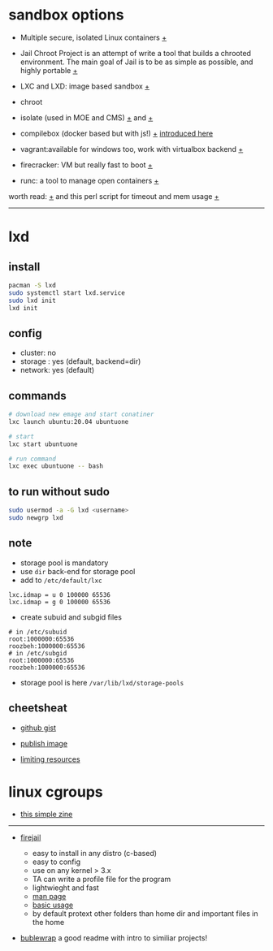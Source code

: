 # sandbox options

- Multiple secure, isolated Linux containers [+](https://openvz.org/)

- Jail Chroot Project is an attempt of write a tool that builds a chrooted environment. The main goal of Jail is to be as simple as possible, and highly portable [+](http://www.jmcresearch.com/projects/jail/)

- LXC and LXD: image based sandbox [+](https://linuxcontainers.org/)

- chroot

- isolate (used in MOE and CMS) [+](https://github.com/ioi/isolate) and [+](http://www.ucw.cz/moe/isolate.1.html)

- compilebox (docker based but with js!) [+](https://github.com/remoteinterview/compilebox)
  [introduced here](https://www.linkedin.com/pulse/how-does-online-judge-works-ahmad-faiyaz/)

- vagrant:available for windows too, work with virtualbox backend
  [+](https://www.vagrantup.com/downloads)

- firecracker: VM but really fast to boot [+](https://jvns.ca/blog/2021/01/23/firecracker--start-a-vm-in-less-than-a-second/)

- runc: a tool to manage open containers [+](https://github.com/opencontainers/runc)

worth read: [+](http://coldattic.info/post/40/)
and this perl script for timeout and mem usage [+](https://github.com/pshved/timeout)

---

# lxd

## install

```bash
pacman -S lxd
sudo systemctl start lxd.service
sudo lxd init
lxd init
```

## config

- cluster: no
- storage : yes (default, backend=dir)
- network: yes (default)

## commands

```bash
# download new emage and start conatiner
lxc launch ubuntu:20.04 ubuntuone

# start
lxc start ubuntuone

# run command
lxc exec ubuntuone -- bash


```

## to run without sudo

```bash
sudo usermod -a -G lxd <username>
sudo newgrp lxd
```

## note

- storage pool is mandatory
- use `dir` back-end for storage pool
- add to `/etc/default/lxc`

```
lxc.idmap = u 0 100000 65536
lxc.idmap = g 0 100000 65536
```

- create subuid and subgid files

```
# in /etc/subuid
root:1000000:65536
roozbeh:1000000:65536
# in /etc/subgid
root:1000000:65536
roozbeh:1000000:65536
```

- storage pool is here `/var/lib/lxd/storage-pools`

## cheetsheat

- [github gist](https://gist.github.com/berndbausch/a6835150c7a26c88048763c0bd739be6)

- [publish image](https://ubuntu.com/blog/publishing-lxd-images)

- [limiting resources](https://www.maketecheasier.com/limit-lxd-containers-resources/)

# linux cgroups

- [this simple zine](https://wizardzines.com/comics/containers-arent-magic/)

---

- [firejail](https://firejail.wordpress.com/)

  - easy to install in any distro (c-based)
  - easy to config
  - use on any kernel > 3.x
  - TA can write a profile file for the program
  - lightwieght and fast
  - [man page](https://firejail.wordpress.com/features-3/man-firejail/)
  - [basic usage](https://firejail.wordpress.com/documentation-2/basic-usage/)
  - by default protext other folders than home dir and important files in the home

- [bublewrap](https://github.com/containers/bubblewrap) a good readme with intro to similiar projects!
